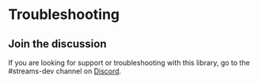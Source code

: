 # Troubleshooting
## Join the discussion
If you are looking for support or troubleshooting with this library, go to the #streams-dev channel on [Discord](https://discord.iota.org).
